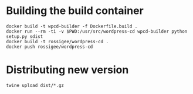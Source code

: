 # Building the build container

```
docker build -t wpcd-builder -f Dockerfile.build .
docker run --rm -ti -v $PWD:/usr/src/wordpress-cd wpcd-builder python setup.py sdist
docker build -t rossigee/wordpress-cd .
docker push rossigee/wordpress-cd
```

# Distributing new version

```
twine upload dist/*.gz
```

